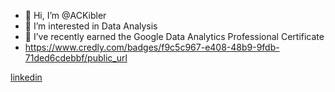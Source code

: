 - 👋 Hi, I’m @ACKibler
- 👀 I’m interested in Data Analysis 
- 🌱 I’ve recently earned the Google Data Analytics Professional Certificate 
-    <https://www.credly.com/badges/f9c5c967-e408-48b9-9fdb-71ded6cdebbf/public_url>

[linkedin]: https://www.linkedin.com/in/ashtonkibler/

[linkedin]
